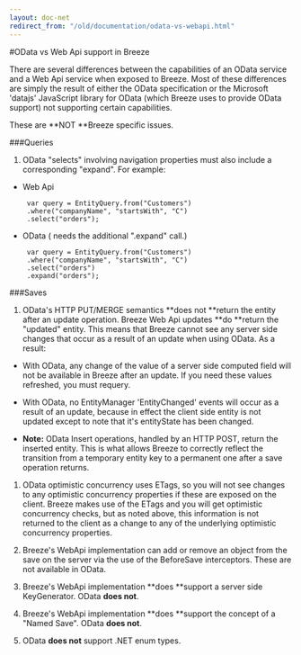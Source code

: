 ```yaml
---
layout: doc-net
redirect_from: "/old/documentation/odata-vs-webapi.html"
---
```

#OData vs Web Api support in Breeze

There are several differences between the capabilities of an OData service and a Web Api service when exposed to Breeze. Most of these differences are simply the result of either the OData specification or the Microsoft 'datajs' JavaScript library for OData (which Breeze uses to provide OData support) not supporting certain capabilities.
These are **NOT **Breeze specific issues.

###Queries


1. OData "selects" involving navigation properties must also include a corresponding "expand". For example:

- Web Api

	   var query = EntityQuery.from("Customers")
	   .where("companyName", "startsWith", "C")
	   .select("orders");

- OData ( needs the additional ".expand" call.)

	   var query = EntityQuery.from("Customers")
	   .where("companyName", "startsWith", "C")
	   .select("orders")
	   .expand("orders");

###Saves

1. OData's HTTP PUT/MERGE semantics **does not **return the entity after an update operation. Breeze Web Api updates **do **return the "updated" entity. This means that Breeze cannot see any server side changes that occur as a result of an update when using OData. As a result:

 - With OData, any change of the value of a server side computed field will not be available in Breeze after an update. If you need these values refreshed, you must requery.
		
 - With OData, no EntityManager 'EntityChanged' events will occur as a result of an update, because in effect the client side entity is not updated except to note that it's entityState has been changed.
		
 - **Note:** OData Insert operations, handled by an HTTP POST, return the inserted entity. This is what allows Breeze to correctly reflect the transition from a temporary entity key to a permanent one after a save operation returns.		
1. OData optimistic concurrency uses ETags, so you will not see changes to any optimistic concurrency properties if these are exposed on the client. Breeze makes use of the ETags and you will get optimistic concurrency checks, but as noted above, this information is not returned to the client as a change to any of the underlying optimistic concurrency properties.
	1. Breeze's WebApi implementation can add or remove an object from the save on the server via the use of the BeforeSave interceptors. These are not available in OData.
	
1. Breeze's WebApi implementation **does **support a server side KeyGenerator. OData **does not**.
	1. Breeze's WebApi implementation **does **support the concept of a "Named Save". OData **does not**.
	1. OData **does not** support .NET enum types.
	


